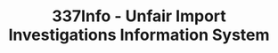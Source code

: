 ---
layout: default
bigquery: https://console.cloud.google.com/bigquery?p=patents-public-data&d=usitc_investigations&page=dataset&project=sheets-management-319211
citation: US International Trade Commission 337Info Unfair Import Investigations Information
  System
contributors: US International Trade Comission
cost: None
description: US International Trade Commission 337Info Unfair Import Investigations
  Information System contains data on investigations done under Section 337. Section
  337 declares the infringement of certain statutory intellectual property rights
  and other forms of unfair competition in import trade to be unlawful practices.
  Most Section 337 investigations involve allegations of patent or registered trademark
  infringement.
documentation: FAQ and tutorial available on the site
last_edit: Mon, 04 Apr 2022 19:10:40 GMT
location: https://pubapps2.usitc.gov/337external/
maintained_by: US International Trade Comission
schema_fields: '[''dateOfPublicationFrNotice'', ''respondent'', ''targetDate'', ''trademarkNumbers'',
  ''publication_number'', ''finalIdOnViolationDue'', ''scheduledStartDateEvidHear'',
  ''finalIdOnViolationIssue'', ''internalRemand'', ''reportingRequirements'', ''dateComplaintFiled'',
  ''teoProceedingInvolved'', ''invUnfairAct'', ''scheduledEndDateEvidHear'', ''actualStartDateEvidHear'',
  ''patentNumbers'', ''teoIdIssueDate'', ''title'', ''complainant'', ''investigationNo'',
  ''investigationTermDate'', ''finalDetViolation'', ''aljAssigned'', ''markmanHearing'',
  ''copyrightNumbers'', ''gcAttorney'', ''dateCreated'', ''investigationType'', ''teoIdDueDate'',
  ''ouiiParticipation'', ''currentStatus'', ''startDateMarkmanHearing'', ''actualEndDateEvidHear'',
  ''teoReliefGranted'', ''finalDetNoViolation'', ''endDateMarkmanHearing'', ''patentNumber'',
  ''cafcAppeals'', ''issueDateOtherNonFinal'', ''htsNumbers'', ''lastUpdated'', ''id'',
  ''docketNo'', ''ouiiAttorney'', ''currentActiveALJ'']'
shortname: unfair_import_investigations
tags:
- import
- legal
- trade
timeframe: 2008-2021 (prior to 2008 downloadable as a JSON file)
title: 337Info - Unfair Import Investigations Information System
uuid: 2721f5ec-e599-4890-9265-9706719fc71e
---